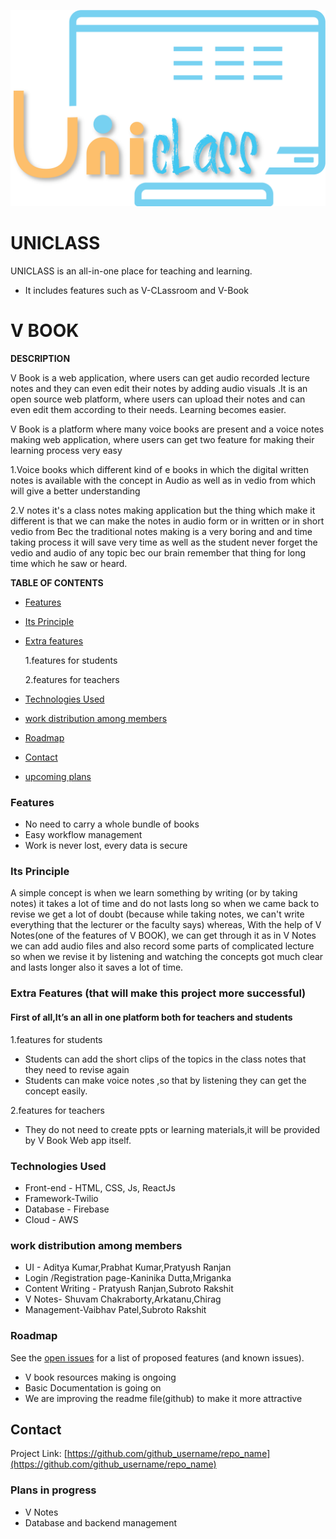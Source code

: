 ![](uniclass.jpeg)
# UNICLASS 
UNICLASS is an all-in-one place for teaching and learning. 
* It includes features such as V-CLassroom and V-Book


# V BOOK

**DESCRIPTION**


V Book is a web application, where users can get audio recorded lecture notes and they can even edit their notes by adding audio visuals .It is an open source web platform, where users can upload their notes and can even edit them according to their needs. 
Learning becomes easier.

V Book is a platform where many voice books are present and a voice notes making web application, where
users can get two feature for making their learning process very easy 

1.Voice books which different kind of e books in which the digital written notes is available with the concept in Audio as well as in vedio from which will give a better understanding

2.V notes it's a class notes making application but the thing which make it different is that we can make the notes in audio form or in written or in short vedio from 
Bec the traditional notes making is a very boring and and time taking process it will save very time as well as the student never forget the vedio and audio of any topic bec our brain remember that thing for long time which he saw or heard.



**TABLE OF CONTENTS**

* [Features]()
* [Its Principle]()

* [Extra features]()

   1.features for students

  2.features for teachers
* [Technologies Used]()
* [work distribution among members]()
* [Roadmap]()
* [Contact]()
* [upcoming plans]()

### Features
- No need to carry a whole bundle of books 
- Easy workflow management
- Work is never lost, every data is secure 
### Its Principle
A simple concept is when we learn something by writing (or by taking notes) it takes a
lot of time and do not lasts long so when we came back to revise we get a lot of doubt
(because while taking notes, we can't write everything that the lecturer or the faculty
says) whereas,
With the help of V Notes(one of the features of V BOOK), we can get through it as in V
Notes we can add audio files and also record some parts of complicated lecture so
when we revise it by listening and watching the concepts got much clear and lasts
longer also it saves a lot of time.



### Extra Features (that will make this project more successful)

#### First of all,It’s an all in one platform both for teachers and students

1.features for students
- Students can add the short clips of the topics in the class notes that they need to revise again
- Students can make voice notes ,so that by listening they can get the concept easily.


2.features for teachers
- They do not need to create ppts or learning materials,it will be provided by V Book Web app itself.

### Technologies Used
- Front-end - HTML, CSS, Js, ReactJs
- Framework-Twilio
- Database - Firebase
- Cloud - AWS

### work distribution among members
- UI - Aditya Kumar,Prabhat Kumar,Pratyush Ranjan
- Login /Registration page-Kaninika Dutta,Mriganka
- Content Writing - Pratyush Ranjan,Subroto Rakshit
- V Notes- Shuvam Chakraborty,Arkatanu,Chirag 
- Management-Vaibhav Patel,Subroto Rakshit
















### Roadmap

See the [open issues](https://github.com/github_username/repo_name/issues) for a list of proposed features (and known issues).
- V book resources making is ongoing
- Basic Documentation is going on
- We are improving the readme file(github)  to make it more attractive 

## Contact


Project Link: [https://github.com/github_username/repo_name](https://github.com/github_username/repo_name)



### Plans in progress
- V Notes 
- Database and backend management
